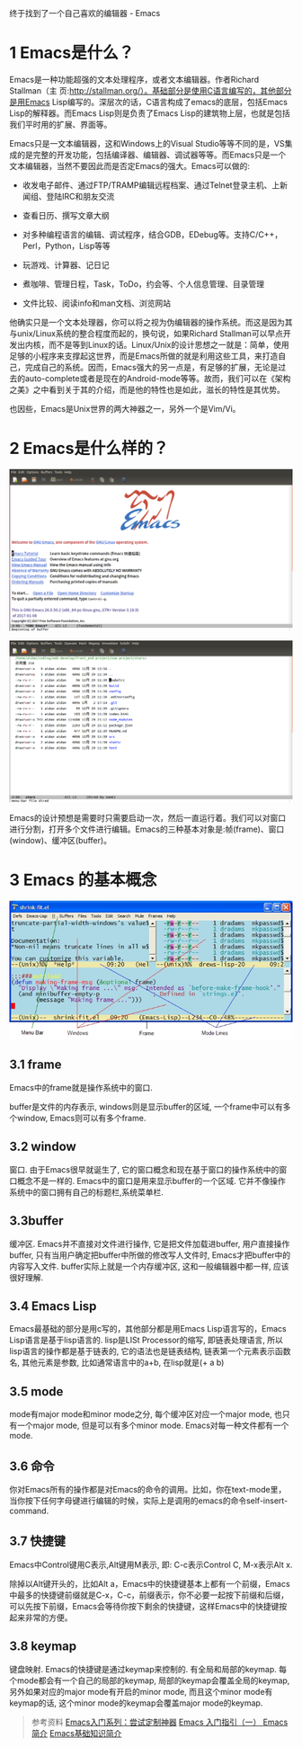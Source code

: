 终于找到了一个自己喜欢的编辑器 - Emacs

# 1 Emacs是什么？

Emacs是一种功能超强的文本处理程序，或者文本编辑器。作者Richard Stallman（主
页:http://stallman.org/）。基础部分是使用C语言编写的，其他部分是用Emacs Lisp编写的。深层次的话，C语言构成了emacs的底层，包括Emacs Lisp的解释器。而Emacs Lisp则是负责了Emacs Lisp的建筑物上层，也就是包括我们平时用的扩展、界面等。

Emacs只是一文本编辑器，这和Windows上的Visual Studio等等不同的是，VS集成的是完整的开发功能，包括编译器、编辑器、调试器等等。而Emacs只是一个文本编辑器，当然不要因此而是否定Emacs的强大。Emacs可以做的:

- 收发电子邮件、通过FTP/TRAMP编辑远程档案、通过Telnet登录主机、上新闻组、登陆IRC和朋友交流

- 查看日历、撰写文章大纲
　　
- 对多种编程语言的编辑、调试程序，结合GDB，EDebug等。支持C/C++，Perl，Python，Lisp等等
　　
- 玩游戏、计算器、记日记
　　
- 煮咖啡、管理日程，Task，ToDo，约会等、个人信息管理、目录管理

- 文件比较、阅读info和man文档、浏览网站

他确实只是一个文本处理器，你可以将之视为伪编辑器的操作系统。而这是因为其与unix/Linux系统的整合程度而起的，换句说，如果Richard Stallman可以早点开发出内核，而不是等到Linux的话。Linux/Unix的设计思想之一就是：简单，使用足够的小程序来支撑起这世界，而是Emacs所做的就是利用这些工具，来打造自己，完成自己的系统。因而，Emacs强大的另一点是，有足够的扩展，无论是过去的auto-complete或者是现在的Android-mode等等。故而，我们可以在《架构之美》之中看到关于其的介绍，而是他的特性也是如此，滋长的特性是其优势。

也因些，Emacs是Unix世界的两大神器之一，另外一个是Vim/Vi。

# 2 Emacs是什么样的？

![emacs1](../asset/image/blog/2017-01-08-emacs-introduce/001.png)

![emacs2](../asset/image/blog/2017-01-08-emacs-introduce/002.png)

Emacs的设计预想是需要时只需要启动一次，然后一直运行着。我们可以对窗口进行分割，打开多个文件进行编辑。Emacs的三种基本对象是:帧(frame)、窗口(window)、缓冲区(buffer)。

# 3 Emacs 的基本概念

![Emacs 的基本概念](../asset/image/blog/2017-01-08-emacs-introduce/003.jpg)

## 3.1 frame

Emacs中的frame就是操作系统中的窗口.

buffer是文件的内存表示, windows则是显示buffer的区域, 一个frame中可以有多个window, Emacs则可以有多个frame.

## 3.2 window

窗口. 由于Emacs很早就诞生了, 它的窗口概念和现在基于窗口的操作系统中的窗口概念不是一样的. Emacs中的窗口是用来显示buffer的一个区域. 它并不像操作系统中的窗口拥有自己的标题栏,系统菜单栏.

## 3.3buffer

缓冲区. Emacs并不直接对文件进行操作, 它是把文件加载进buffer, 用户直接操作buffer, 只有当用户确定把buffer中所做的修改写人文件时, Emacs才把buffer中的内容写入文件. buffer实际上就是一个内存缓冲区, 这和一般编辑器中都一样, 应该很好理解.

## 3.4 Emacs Lisp

Emacs最基础的部分是用c写的，其他部分都是用Emacs Lisp语言写的，Emacs Lisp语言是基于lisp语言的. lisp是LISt Processor的缩写, 即链表处理语言, 所以lisp语言的操作都是基于链表的, 它的语法也是链表结构, 链表第一个元素表示函数名, 其他元素是参数, 比如通常语言中的a+b, 在lisp就是(+ a b)

## 3.5 mode

mode有major mode和minor mode之分, 每个缓冲区对应一个major mode, 也只有一个major mode, 但是可以有多个minor mode. Emacs对每一种文件都有一个mode.

## 3.6 命令

你对Emacs所有的操作都是对Emacs的命令的调用。比如，你在text-mode里，当你按下任何字母键进行编辑的时候，实际上是调用的emacs的命令self-insert-command.

## 3.7 快捷键

Emacs中Control键用C表示,Alt键用M表示, 即: C-c表示Control C, M-x表示Alt x.

除掉以Alt键开头的，比如Alt a，Emacs中的快捷键基本上都有一个前缀，Emacs中最多的快捷键前缀就是C-x，C-c，前缀表示，你不必要一起按下前缀和后缀，可以先按下前缀，Emacs会等待你按下剩余的快捷键，这样Emacs中的快捷键按起来非常的方便。

## 3.8 keymap

键盘映射. Emacs的快捷键是通过keymap来控制的. 有全局和局部的keymap. 每个mode都会有一个自己的局部的keymap, 局部的keymap会覆盖全局的keymap, 另外如果对应的major mode有开启的minor mode, 而且这个minor mode有keymap的话, 这个minor mode的keymap会覆盖major mode的keymap.


>参考资料
>[Emacs入门系列：尝试定制神器](http://www.jianshu.com/p/ee37f00f8f65)
>[Emacs 入门指引（一） Emacs简介](http://blog.csdn.net/phodal/article/details/7724635)
>[Emacs基础知识简介](http://os.51cto.com/art/201109/291709.htm)

